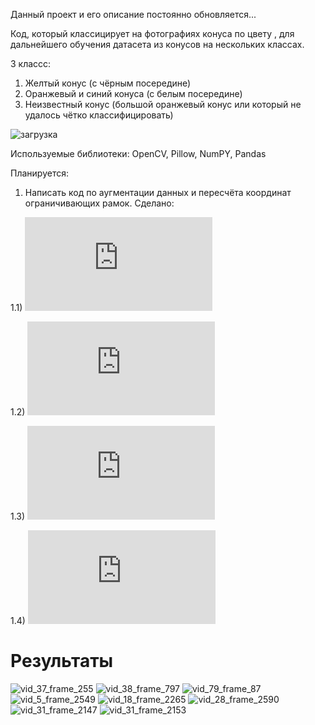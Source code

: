 Данный проект и его описание постоянно обновляется...

Код, который классицирует на фотографиях конуса по цвету , для дальнейшего обучения датасета из конусов на нескольких классах.

3 классc:
1) Желтый конус (с чёрным посередине)
2) Оранжевый и синий конуса (с белым посередине)
3) Неизвестный конус (большой оранжевый конус или который не удалось чётко классифицировать)  


![загрузка](https://user-images.githubusercontent.com/71214107/157867803-00b3b83e-35c1-4bf5-95b3-2ab447e43ce4.png)


Используемые библиотеки: OpenCV, Pillow, NumPY, Pandas

Планируется:
1) Написать код по аугментации данных и пересчёта координат ограничивающих рамок.
Сделано: 

1.1) ![Horizontal flip](https://github.com/SerSurguchev/ConeDetection/blob/main/Cone_color_detection/data_augmentation.py#L16)

1.2) ![Image Scaling](https://github.com/SerSurguchev/ConeDetection/blob/main/Cone_color_detection/data_augmentation.py#L48)

1.3) ![Image Translation](https://github.com/SerSurguchev/ConeDetection/blob/main/Cone_color_detection/data_augmentation.py#L102)

1.4) ![Image Shearing](https://github.com/SerSurguchev/ConeDetection/blob/main/Cone_color_detection/data_augmentation.py#L168)

# Результаты 
![vid_37_frame_255](https://user-images.githubusercontent.com/71214107/177032350-b062fae3-ac8e-44e1-bb8d-92d0af469343.jpg)
![vid_38_frame_797](https://user-images.githubusercontent.com/71214107/177032353-f3a96aa4-942a-4692-a173-2902cce7f91e.jpg)
![vid_79_frame_87](https://user-images.githubusercontent.com/71214107/177032354-525e4ccb-a158-40c8-ad3e-cd402f9659f3.jpg)
![vid_5_frame_2549](https://user-images.githubusercontent.com/71214107/177032358-6326bdcc-6697-4925-935c-983ddac467c0.jpg)
![vid_18_frame_2265](https://user-images.githubusercontent.com/71214107/177032361-6ddb40f2-b418-4691-b708-fe2aaebe0897.jpg)
![vid_28_frame_2590](https://user-images.githubusercontent.com/71214107/177032362-c89244ff-0a80-46f9-b9e8-a0f896716940.jpg)
![vid_31_frame_2147](https://user-images.githubusercontent.com/71214107/177032363-18c1905f-4235-4d7e-8e89-a3a52cb52004.jpg)
![vid_31_frame_2153](https://user-images.githubusercontent.com/71214107/177032364-a5bb1ad9-a77f-4800-ad85-7c09e0779885.jpg)
